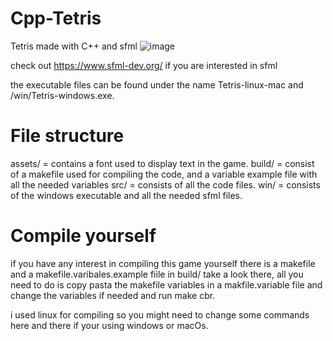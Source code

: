# Cpp-Tetris
Tetris made with C++ and sfml
![image](https://github.com/user-attachments/assets/0a531cc2-d255-4269-98c1-fb20897553e6)

check out https://www.sfml-dev.org/ if you are interested in sfml

the executable files can be found under the name Tetris-linux-mac and /win/Tetris-windows.exe.

# File structure

assets/ = contains a font used to display text in the game.
build/ = consist of a makefile used for compiling the code, and a variable example file with all the needed variables
src/ = consists of all the code files.
win/ = consists of the windows executable and all the needed sfml files.

# Compile yourself
if you have any interest in compiling this game yourself there is a makefile and a makefile.varibales.example fiile in build/ take a look there,
all you need to do is copy pasta the makefile variables in a makfile.variable file and change the variables if needed and run make cbr.

i used linux for compiling so you might need to change some commands here and there if your using windows or macOs.
